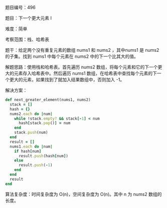 题目编号：496

题目：下一个更大元素 I

难度：简单

考察范围：栈、哈希表

题干：给定两个没有重复元素的数组 nums1 和 nums2 ，其中nums1 是 nums2 的子集。找到 nums1 中每个元素在 nums2 中的下一个比其大的值。

解题思路：使用栈和哈希表。首先遍历 nums2 数组，将每个元素和它的下一个更大的元素存入哈希表中。然后遍历 nums1 数组，在哈希表中查找每个元素的下一个更大的元素，如果找到了就加入结果数组中，否则加入 -1。

解决方案：

```ruby
def next_greater_element(nums1, nums2)
  stack = []
  hash = {}
  nums2.each do |num|
    while !stack.empty? && stack[-1] < num
      hash[stack.pop()] = num
    end
    stack.push(num)
  end
  result = []
  nums1.each do |num|
    if hash[num]
      result.push(hash[num])
    else
      result.push(-1)
    end
  end
  result
end
```

算法复杂度：时间复杂度为 O(n)，空间复杂度为 O(n)。其中 n 为 nums2 数组的长度。
